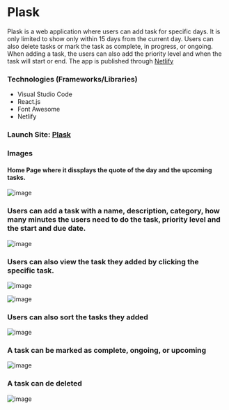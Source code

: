 # Plask

Plask is a web application where users can add task for specific days. It is only limited to show only within 15 days from the current day. Users can also delete tasks or mark the task as complete, in progress, or ongoing. When adding a task, the users can also add the priority level and when the task will start or end. The app is published through [Netlify](https://www.netlify.com/?utm_medium=paid_search&utm_source=google&utm_campaign=GS_Connect:+Netlify+Brand&utm_term=netlify)

### Technologies (Frameworks/Libraries)
* Visual Studio Code
* React.js
* Font Awesome
* Netlify

### Launch Site: [Plask](https://plask.netlify.app/)

### Images

#### Home Page where it dissplays the quote of the day and the upcoming tasks.
![image](https://github.com/n1cerium/plask/assets/114702605/4fcb1d2d-785b-4aad-baf2-914297f83d77)


### Users can add a task with a name, description, category, how many minutes the users need to do the task, priority level and the start and due date.
![image](https://github.com/n1cerium/plask/assets/114702605/20db732a-c1db-4b88-b0fe-82db09da638f)


### Users can also view the task they added by clicking the specific task.
![image](https://github.com/n1cerium/plask/assets/114702605/a5fd1cb6-d1bb-4f3b-91e2-0d9b83f4a61c)

![image](https://github.com/n1cerium/plask/assets/114702605/e52db9fb-dde5-4702-a2c3-d5679e962d0b)


### Users can also sort the tasks they added
![image](https://github.com/n1cerium/plask/assets/114702605/e1d38581-1e24-4592-b3e8-5c46f0e833ee)


### A task can be marked as complete, ongoing, or upcoming
![image](https://github.com/n1cerium/plask/assets/114702605/ed33f413-c066-4836-8b7f-4fa3769cf2e7)


### A task can de deleted
![image](https://github.com/n1cerium/plask/assets/114702605/4bc5f6b6-e769-4161-af11-1858065ddecc)

